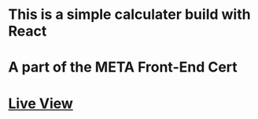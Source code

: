 # This is a simple calculater build with React
# A part of the META Front-End Cert
# [Live View](https://react-calculater.vercel.app/)
